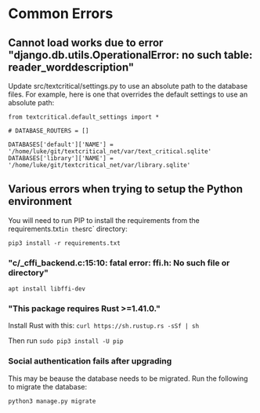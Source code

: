 # Common Errors

## Cannot load works due to error "django.db.utils.OperationalError: no such table: reader_worddescription"

Update src/textcritical/settings.py to use an absolute path to the database files. For example, here is one that overrides the default settings to use an absolute path:

```
from textcritical.default_settings import *

# DATABASE_ROUTERS = []

DATABASES['default']['NAME'] = '/home/luke/git/textcritical_net/var/text_critical.sqlite'
DATABASES['library']['NAME'] = '/home/luke/git/textcritical_net/var/library.sqlite'
```

## Various errors when trying to setup the Python environment

You will need to run PIP to install the requirements from the requirements.txt` in the `src` directory:

```pip3 install -r requirements.txt```

### "c/_cffi_backend.c:15:10: fatal error: ffi.h: No such file or directory"

```apt install libffi-dev```

### "This package requires Rust >=1.41.0."

Install Rust with this:
```curl https://sh.rustup.rs -sSf | sh```

Then run 
```sudo pip3 install -U pip```


### Social authentication fails after upgrading

This may be beause the database needs to be migrated. Run the following to migrate the database:

```
python3 manage.py migrate
```
